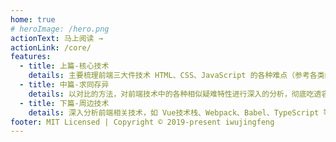 ```yaml
---
home: true
# heroImage: /hero.png
actionText: 马上阅读 →
actionLink: /core/
features:
  - title: 上篇-核心技术
    details: 主要梳理前端三大件技术 HTML、CSS、JavaScript 的各种难点（参考各类经典书籍并结合自己的开发经验）。
  - title: 中篇-求同存异
    details: 以对比的方法，对前端技术中的各种相似疑难特性进行深入的分析，彻底吃透容易混淆的技术点，拓宽思路。
  - title: 下篇-周边技术
    details: 深入分析前端相关技术，如 Vue技术栈、Webpack、Babel、TypeScript 等技术的难点和原理；
footer: MIT Licensed | Copyright © 2019-present iwujingfeng
---
```


<!-- 开屏首页 -->

<Svg/>
